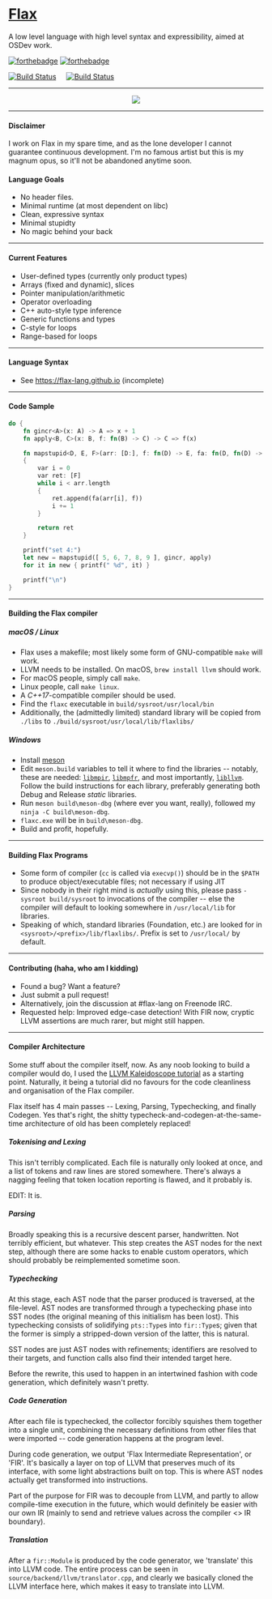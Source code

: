 # [Flax](https://flax-lang.github.io)

A low level language with high level syntax and expressibility, aimed at OSDev work.


[![forthebadge](http://forthebadge.com/images/badges/powered-by-electricity.svg)](http://forthebadge.com)
[![forthebadge](http://forthebadge.com/images/badges/fuck-it-ship-it.svg)](http://forthebadge.com)

[![Build Status](https://semaphoreci.com/api/v1/zhiayang/flax/branches/rewrite/badge.svg)](https://semaphoreci.com/zhiayang/flax)
&nbsp;&nbsp;&nbsp;&nbsp;[![Build Status](https://travis-ci.org/flax-lang/flax.svg?branch=rewrite)](https://travis-ci.org/flax-lang/flax)



-----------------------------------------------


<p align="center">
  <img src="https://raw.githubusercontent.com/flax-lang/flax/develop/build/d20.gif" />
</p>



-----------------------------------------------

#### Disclaimer ####

I work on Flax in my spare time, and as the lone developer I cannot guarantee continuous development.
I'm no famous artist but this is my magnum opus, so it'll not be abandoned anytime soon.

#### Language Goals ####

- No header files.
- Minimal runtime (at most dependent on libc)
- Clean, expressive syntax
- Minimal stupidty
- No magic behind your back


-----------------------------------------------


#### Current Features ####

- User-defined types (currently only product types)
- Arrays (fixed and dynamic), slices
- Pointer manipulation/arithmetic
- Operator overloading
- C++ auto-style type inference
- Generic functions and types
- C-style for loops
- Range-based for loops

-----------------------------------------------


#### Language Syntax ####
- See https://flax-lang.github.io (incomplete)

-----------------------------------------------



#### Code Sample ####

```rust
do {
	fn gincr<A>(x: A) -> A => x + 1
	fn apply<B, C>(x: B, f: fn(B) -> C) -> C => f(x)

	fn mapstupid<D, E, F>(arr: [D:], f: fn(D) -> E, fa: fn(D, fn(D) -> E) -> F) -> [F]
	{
		var i = 0
		var ret: [F]
		while i < arr.length
		{
			ret.append(fa(arr[i], f))
			i += 1
		}

		return ret
	}

	printf("set 4:")
	let new = mapstupid([ 5, 6, 7, 8, 9 ], gincr, apply)
	for it in new { printf(" %d", it) }

	printf("\n")
}
```

-----------------------------------------------


#### Building the Flax compiler ####


##### macOS / Linux

- Flax uses a makefile; most likely some form of GNU-compatible `make` will work.
- LLVM needs to be installed. On macOS, `brew install llvm` should work.
- For macOS people, simply call `make`.
- Linux people, call `make linux`.
- A *C++17*-compatible compiler should be used.
- Find the `flaxc` executable in `build/sysroot/usr/local/bin`
- Additionally, the (admittedly limited) standard library will be copied from `./libs` to `./build/sysroot/usr/local/lib/flaxlibs/`


##### Windows

- Install [meson](https://mesonbuild.com/)
- Edit `meson.build` variables to tell it where to find the libraries -- notably, these are needed: [`libmpir`](http://mpir.org), [`libmpfr`](http://mpfr.org), and most importantly, [`libllvm`](http://llvm.org). Follow the build instructions for each library, preferably generating both Debug and Release *static* libraries.
- Run `meson build\meson-dbg` (where ever you want, really), followed my `ninja -C build\meson-dbg`.
- `flaxc.exe` will be in `build\meson-dbg`.
- Build and profit, hopefully.

-----------------------------------------------


#### Building Flax Programs ####

- Some form of compiler (`cc` is called via `execvp()`) should be in the `$PATH` to produce object/executable files; not necessary if using JIT
- Since nobody in their right mind is *actually* using this, please pass `-sysroot build/sysroot` to invocations of the compiler -- else the compiler will default to looking somewhere in `/usr/local/lib` for libraries.
- Speaking of which, standard libraries (Foundation, etc.) are looked for in `<sysroot>/<prefix>/lib/flaxlibs/`. Prefix is set to `/usr/local/` by default.


-----------------------------------------------


#### Contributing (haha, who am I kidding) ####

- Found a bug? Want a feature?
- Just submit a pull request!
- Alternatively, join the discussion at #flax-lang on Freenode IRC.
- Requested help: Improved edge-case detection! With FIR now, cryptic LLVM assertions are much rarer, but might still happen.


-----------------------------------------------


#### Compiler Architecture ####

Some stuff about the compiler itself, now. As any noob looking to build a compiler would do, I used the [LLVM Kaleidoscope tutorial](http://llvm.org/docs/tutorial/) as a starting point. Naturally, it being a tutorial did no favours for the code cleanliness and organisation of the Flax compiler.

Flax itself has 4 main passes -- Lexing, Parsing, Typechecking, and finally Codegen. Yes that's right, the shitty typecheck-and-codegen-at-the-same-time architecture of old has been completely replaced!


##### Tokenising and Lexing #####

This isn't terribly complicated. Each file is naturally only looked at once, and a list of tokens and raw lines are stored somewhere. There's always a nagging feeling that token location reporting is flawed, and it probably is.

EDIT: It is.


##### Parsing #####

Broadly speaking this is a recursive descent parser, handwritten. Not terribly efficient, but whatever. This step creates the AST nodes for the next step, although there are some hacks to enable custom operators, which should probably be reimplemented sometime soon.



##### Typechecking #####

At this stage, each AST node that the parser produced is traversed, at the file-level. AST nodes are transformed through a typechecking phase into SST nodes (the original meaning of this initialism has been lost). This typechecking consists of solidifying `pts::Type`s into `fir::Type`s; given that the former is simply a stripped-down version of the latter, this is natural.

SST nodes are just AST nodes with refinements; identifiers are resolved to their targets, and function calls also find their intended target here.

Before the rewrite, this used to happen in an intertwined fashion with code generation, which definitely wasn't pretty.



##### Code Generation #####

After each file is typechecked, the collector forcibly squishes them together into a single unit, combining the necessary definitions from other files that were imported -- code generation happens at the program level.

During code generation, we output 'Flax Intermediate Representation', or 'FIR'. It's basically a layer on top of LLVM that preserves much of its interface, with some light abstractions built on top. This is where AST nodes actually get transformed into instructions.

Part of the purpose for FIR was to decouple from LLVM, and partly to allow compile-time execution in the future, which would definitely be easier with our own IR (mainly to send and retrieve values across the compiler <> IR boundary).



##### Translation #####

After a `fir::Module` is produced by the code generator, we 'translate' this into LLVM code. The entire process can be seen in `source/backend/llvm/translator.cpp`, and clearly we basically cloned the LLVM interface here, which makes it easy to translate into LLVM.















